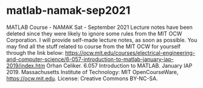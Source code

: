 # matlab-namak-sep2021
MATLAB Course - NAMAK Sat - September 2021
Lecture notes have been deleted since they were likely to ignore some rules from the MIT OCW Corporation. I will provide self-made lecture notes, as soon as possible.
You may find all the stuff related to course from the MIT OCW for yourself through the link below:
https://ocw.mit.edu/courses/electrical-engineering-and-computer-science/6-057-introduction-to-matlab-january-iap-2019/index.htm
Orhan Celiker. 6.057 Introduction to MATLAB. January IAP 2019. Massachusetts Institute of Technology: MIT OpenCourseWare, https://ocw.mit.edu. License: Creative Commons BY-NC-SA.
